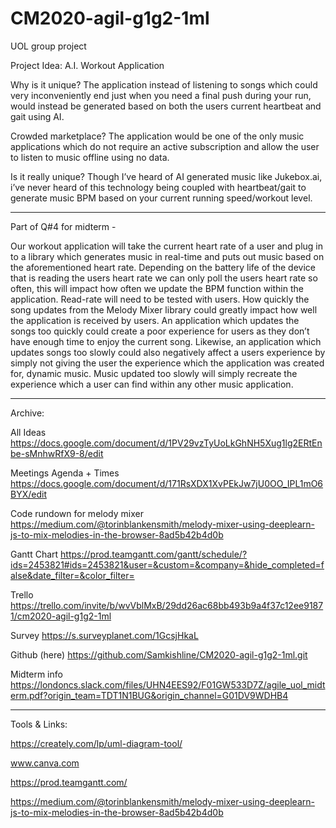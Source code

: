 # CM2020-agil-g1g2-1ml
UOL group project

Project Idea: A.I. Workout Application

Why is it unique?
The application instead of listening to songs which could very inconveniently end just when you need a final push during your run, would instead be generated based on both the users current heartbeat and gait using AI.

Crowded marketplace?
The application would be one of the only music applications which do not require an active subscription and allow the user to listen to music offline using no data.

Is it really unique?
Though I’ve heard of AI generated music like Jukebox.ai, i’ve never heard of this technology being coupled with heartbeat/gait to generate music BPM based on your current running speed/workout level.

----
Part of Q#4 for midterm - 

Our workout application will take the current heart rate of a user and plug in to a library which generates music in real-time and puts out music based on the aforementioned heart rate. Depending on the battery life of the device that is reading the users heart rate we can only poll the users heart rate so often, this will impact how often we update the BPM function within the application. Read-rate will need to be tested with users. How quickly the song updates from the Melody Mixer library could greatly impact how well the application is received by users. An application which updates the songs too quickly could create a poor experience for users as they don’t have enough time to enjoy the current song. Likewise, an application which updates songs too slowly could also negatively affect a users experience by simply not giving the user the experience which the application was created for, dynamic music. Music updated too slowly will simply recreate the experience which a user can find within any other music application. 

----

Archive:

All Ideas
https://docs.google.com/document/d/1PV29vzTyUoLkGhNH5Xug1lg2ERtEnbe-sMnhwRfX9-8/edit

Meetings Agenda + Times
https://docs.google.com/document/d/171RsXDX1XvPEkJw7jU0OO_IPL1mO6BYX/edit

Code rundown for melody mixer
https://medium.com/@torinblankensmith/melody-mixer-using-deeplearn-js-to-mix-melodies-in-the-browser-8ad5b42b4d0b

Gantt Chart
https://prod.teamgantt.com/gantt/schedule/?ids=2453821#ids=2453821&user=&custom=&company=&hide_completed=false&date_filter=&color_filter=

Trello
https://trello.com/invite/b/wvVblMxB/29dd26ac68bb493b9a4f37c12ee91871/cm2020-agil-g1g2-1ml

Survey
https://s.surveyplanet.com/1GcsjHkaL

Github (here)
https://github.com/Samkishline/CM2020-agil-g1g2-1ml.git

Midterm info
https://londoncs.slack.com/files/UHN4EES92/F01GW533D7Z/agile_uol_midterm.pdf?origin_team=TDT1N1BUG&origin_channel=G01DV9WDHB4

----

Tools & Links:

https://creately.com/lp/uml-diagram-tool/

www.canva.com

https://prod.teamgantt.com/

https://medium.com/@torinblankensmith/melody-mixer-using-deeplearn-js-to-mix-melodies-in-the-browser-8ad5b42b4d0b
